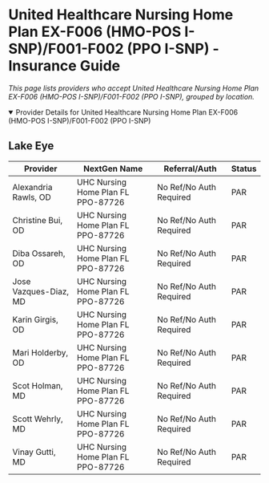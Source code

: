 # United Healthcare Nursing Home Plan EX-F006 (HMO-POS I-SNP)/F001-F002 (PPO I-SNP) - Insurance Guide

*This page lists providers who accept United Healthcare Nursing Home Plan EX-F006 (HMO-POS I-SNP)/F001-F002 (PPO I-SNP), grouped by location.*

<details open><summary>Provider Details for United Healthcare Nursing Home Plan EX-F006 (HMO-POS I-SNP)/F001-F002 (PPO I-SNP)</summary>

## Lake Eye 

| Provider | NextGen Name | Referral/Auth | Status |
|----------|-------------|--------------|--------|
| Alexandria Rawls, OD | UHC Nursing Home Plan FL PPO-87726 | No Ref/No Auth Required | PAR |
| Christine Bui, OD | UHC Nursing Home Plan FL PPO-87726 | No Ref/No Auth Required | PAR |
| Diba Ossareh, OD | UHC Nursing Home Plan FL PPO-87726 | No Ref/No Auth Required | PAR |
| Jose Vazques-Diaz, MD | UHC Nursing Home Plan FL PPO-87726 | No Ref/No Auth Required | PAR |
| Karin Girgis, OD | UHC Nursing Home Plan FL PPO-87726 | No Ref/No Auth Required | PAR |
| Mari Holderby, OD | UHC Nursing Home Plan FL PPO-87726 | No Ref/No Auth Required | PAR |
| Scot Holman, MD | UHC Nursing Home Plan FL PPO-87726 | No Ref/No Auth Required | PAR |
| Scott Wehrly, MD | UHC Nursing Home Plan FL PPO-87726 | No Ref/No Auth Required | PAR |
| Vinay Gutti, MD | UHC Nursing Home Plan FL PPO-87726 | No Ref/No Auth Required | PAR |

</details>

